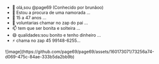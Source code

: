 - 👋 olá,sou @page69 (Conhecido por brunãoo)
- 👀 Estou a procura de uma namorada ...
- 🌱 15 a 47 anos ...
- 💞️ voluntarias chamar no zap do pai ...
- 📫 tem que ser bonita e solteira ...
- 😄 qualidades:sou bonito e tenho dinheiro ...
- ⚡ chama no zap 45 99148-6255...

<!---
page69/page69 is a ✨ special ✨ repository because its `README.md` (this file) appears on your GitHub profile.
You can click the Preview link to take a look at your changes.
--->![image](https://github.com/page69/page69/assets/160173071/73256a74-d069-475c-84ae-333b5da2bb9b)
